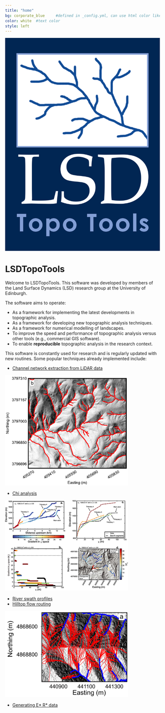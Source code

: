 ```yaml
---
title: "home"
bg: corporate_blue     #defined in _config.yml, can use html color like '#010101'
color: white  #text color
style: left
---
```

<div align="center">

<img src="img/LSD-logo.png" width=600>

<!--
<span class="fa-stack subtlecircle" style="font-size:100px; background:rgba(240,180,0,0.1)">
  <i class="fa fa-circle fa-stack-2x text-white"></i>
  <i class="fa fa-university fa-stack-1x text-c1"></i>
</span>
-->
</div>

# LSDTopoTools



Welcome to LSDTopoTools. This software was developed by members of the Land Surface
Dynamics (LSD) research group at the University of Edinburgh.

The software aims to operate:

* As a framework for implementing the latest developments in topographic analysis.
* As a framework for developing new topographic analysis techniques.
* As a framework for numerical modelling of landscapes.
* To improve the speed and performance of topographic analysis versus other tools (e.g., commercial GIS software).
* To enable **reproducible** topographic analysis in the research context.

This software is constantly used for research and is regularly updated with new routines. Some
popular techniques already implemented include:

* [Channel network extraction from LiDAR data](http://www.geos.ed.ac.uk/~smudd/LSDTT_docs/html/channel_heads.html)

<img src="img/channel_net.png" width="400">

* [Chi analysis](http://www.geos.ed.ac.uk/~smudd/LSDTT_docs/html/chi_profiles.html)

<img src="img/chi.png" width="400">

* [River swath profiles](http://www.geos.ed.ac.uk/~smudd/LSDTT_docs/html/swath_profiles.html)
* [Hilltop flow routing](http://www.geos.ed.ac.uk/~smudd/LSDTT_docs/html/basin_metrics.html)

<img src="img/hfr.png" width="400">

* [Generating E* R* data](http://www.geos.ed.ac.uk/~smudd/LSDTT_docs/html/ER_Star.html)
